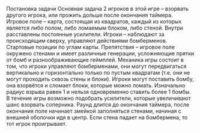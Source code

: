 Постановка задачи
Основная задача 2 игроков в этой игре – взорвать другого игрока, или прожить дольше после окончания таймера.
Игровое поле – карта, состоящая из квадратов, каждый из которых является либо полом, либо ломаемым блоком, либо стеной. Внутри расставлены постоянные усилители. 
Игроки – наблюдают за происходящим сверху, управляют действиями бомберменов. Стартовые позиции по углам карты.
Препятствия – игровое поле окружено стенами и имеет различные генерации, усложняющие прятки от бомб и разноображивающие геймплей.
Механика игры состоит в том, что игроки управляют бомберменами, они могут передвигаться вертикально и горизонтально только по пустым квадратам (т.е. они не могут проходить сквозь стены и блоки). Игроки могут поставить бомбу, она взорвётся и сломает блоки, которые можно ломать. Изначально радиус взрыва равен 1 и нельзя одновременно ставить более 1 бомбы. В течение игры возможно подобрать усилители, которые увеличивают шанс взорвать соперника. 
Раунд длится до окончания таймера, после окончания поле начинает змейкой заполняться стенами, начиная с внешней оболочки идя в центр. Если стена падает на бомбермена, то тот игрок проигрывает.

